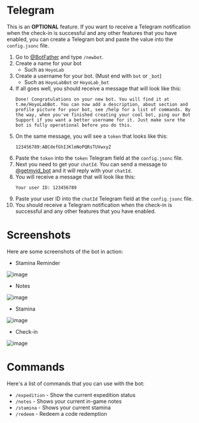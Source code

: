 # Telegram
This is an **OPTIONAL** feature. If you want to receive a Telegram notification when the check-in is successful and any other features that you have enabled, you can create a Telegram bot and paste the value into the `config.jsonc` file.

1. Go to [@BotFather](https://t.me/BotFather) and type `/newbot`.
2. Create a name for your bot
    - Such as `HoyoLab`
3. Create a username for your bot. (Must end with `bot` or `_bot`)
    - Such as `HoyoLabBot` or `HoyoLab_bot`
4. If all goes well, you should receive a message that will look like this:
    ```
    Done! Congratulations on your new bot. You will find it at t.me/HoyoLabBot. You can now add a description, about section and profile picture for your bot, see /help for a list of commands. By the way, when you've finished creating your cool bot, ping our Bot Support if you want a better username for it. Just make sure the bot is fully operational before you do this.
    ```
5. On the same message, you will see a `token` that looks like this:
    ```
    123456789:ABCdefGhIJKlmNoPQRsTUVwxyZ
    ```
6. Paste the `token` into the `token` Telegram  field at the `config.jsonc` file.
7. Next you need to get your `chatId`. You can send a message to [@getmyid_bot](https://t.me/getmyid_bot) and it will reply with your `chatId`.
8. You will receive a message that will look like this:
    ```
    Your user ID: 123456789
    ```
9. Paste your user ID into the `chatId` Telegram field at the `config.jsonc` file.
10. You should receive a Telegram notification when the check-in is successful and any other features that you have enabled.

# Screenshots
Here are some screenshots of the bot in action:

- Stamina Reminder

![image](https://github.com/user-attachments/assets/df403ce3-cf5c-4362-9374-305aa586cf87)

- Notes

![image](https://github.com/user-attachments/assets/465dc4e5-973c-4ca7-a97f-f903ce1e955f)

- Stamina

![image](https://github.com/user-attachments/assets/ce8730cd-25fe-45c4-bb4d-898267df4921)

- Check-in

![image](https://github.com/user-attachments/assets/982a9bbd-0669-4e3e-a5d6-3c5867bfc050)

# Commands
Here's a list of commands that you can use with the bot:

- `/expedition` - Show the current expedition status
- `/notes` - Shows your current in-game notes
- `/stamina` - Shows your current stamina
- `/redeem` - Redeem a code redemption
